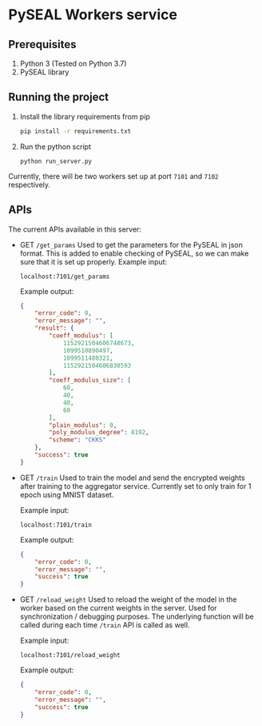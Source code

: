 # PySEAL Workers service

## Prerequisites
1. Python 3 (Tested on Python 3.7)
2. PySEAL library

## Running the project

1.  Install the library requirements from pip
    ```bash
    pip install -r requirements.txt
    ```

2.  Run the python script
    ```
    python run_server.py
    ```
    
Currently, there will be two workers set up at port `7101` and `7102` respectively.

## APIs 

The current APIs available in this server: 
*   GET `/get_params`
    Used to get the parameters for the PySEAL in json format. 
    This is added to enable checking of PySEAL, so we can make sure that it is set up properly. 
    Example input: 
    ```
    localhost:7101/get_params 
    ``` 
    
    Example output: 
    ```json
    {
        "error_code": 0,
        "error_message": "",
        "result": {
            "coeff_modulus": [
                1152921504606748673,
                1099510890497,
                1099511480321,
                1152921504606830593
            ],
            "coeff_modulus_size": [
                60,
                40,
                40,
                60
            ],
            "plain_modulus": 0,
            "poly_modulus_degree": 8192,
            "scheme": "CKKS"
        },
        "success": true
    }
    ```

*   GET `/train`
    Used to train the model and send the encrypted weights after training to the aggregator service. 
    Currently set to only train for 1 epoch using MNIST dataset. 
    
    Example input: 
    ```
    localhost:7101/train 
    ``` 
    
    Example output: 
    ```json
    {
        "error_code": 0,
        "error_message": "",
        "success": true
    }
    ```

*   GET `/reload_weight`
    Used to reload the weight of the model in the worker based on the current weights in the server. 
    Used for synchronization / debugging purposes. 
    The underlying function will be called during each time `/train` API is called as well.
    
    Example input: 
    ```
    localhost:7101/reload_weight 
    ``` 
    
     Example output: 
    ```json
    {
        "error_code": 0,
        "error_message": "",
        "success": true
    }
    ```
    